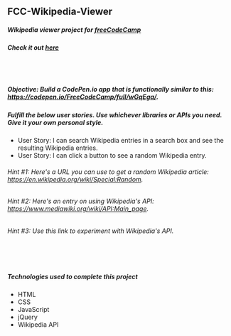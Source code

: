## FCC-Wikipedia-Viewer
##### Wikipedia viewer project for [freeCodeCamp](https://www.freecodecamp.org/)
##### Check it out [here](https://mot01.github.io/FCC-Wikipedia-Viewer/)

<br/>
<br/>

##### Objective: Build a CodePen.io app that is functionally similar to this: https://codepen.io/FreeCodeCamp/full/wGqEga/.
##### Fulfill the below user stories. Use whichever libraries or APIs you need. Give it your own personal style.
- User Story: I can search Wikipedia entries in a search box and see the resulting Wikipedia entries.
- User Story: I can click a button to see a random Wikipedia entry.

###### Hint #1: Here's a URL you can use to get a random Wikipedia article: https://en.wikipedia.org/wiki/Special:Random.
###### Hint #2: Here's an entry on using Wikipedia's API: https://www.mediawiki.org/wiki/API:Main_page.
###### Hint #3: Use this link to experiment with Wikipedia's API.

<br/>
<br/>

##### Technologies used to complete this project
- HTML
- CSS
- JavaScript
- jQuery
- Wikipedia API
